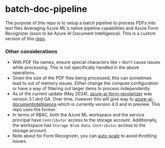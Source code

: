 # batch-doc-pipeline
The purpose of this repo is to setup a batch pipeline to process PDFs into text files leveraging Azure ML's native pipeline
capabilities and Azure Form Recognizer (soon to be Azure AI Document Intelligence). This is a custom version of this [repo](https://github.com/ts-azure-services/document-extraction-pipeline).

### Other considerations
- With PDF file names, ensure special characters like `+` don't cause issues while processing. This is not specifically handled in
  the above operations.
- Given the size of the PDF files being processed, this can sometimes lead to out of memory issues. Either change the compute
  configuration or have a way of filtering out larger items to process independently.
- As of the current update (May 2024), [azure-ai-form-recognizer](https://pypi.org/project/azure-ai-formrecognizer/) was version 3.1 and GA. Over time, however this will give way to
  [azure-ai-documentintelligence](https://pypi.org/project/azure-ai-documentintelligence/) which is currently version 4.0 and in preview. This repo uses the former.
- In terms of RBAC, both the Azure ML workspace and the service principal have `Contributor` access to the storage account.
  Additionally, the workspace has `Storage Blob Data Contributor` access to the storage account.
- Note about for Form Recognizer, you can [auto-scale](https://learn.microsoft.com/en-us/azure/ai-services/autoscale?tabs=portal) to avoid throttling issues.
